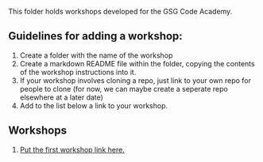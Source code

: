 This folder holds workshops developed for the GSG Code Academy.

## Guidelines for adding a workshop:

1. Create a folder with the name of the workshop
2. Create a markdown README file within the folder, copying the contents of the workshop instructions into it.
3. If your workshop involves cloning a repo, just link to your own repo for people to clone (for now, we can maybe create a seperate repo elsewhere at a later date)
4. Add to the list below a link to your workshop.

## Workshops

1. [Put the first workshop link here.]()
